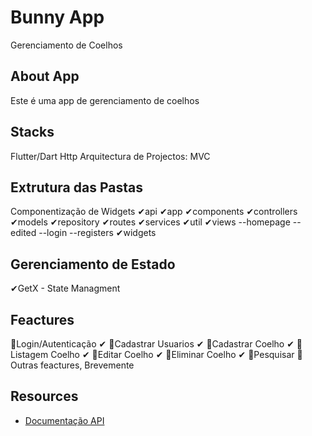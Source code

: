 # Bunny App

Gerenciamento de Coelhos

## About App

Este é uma app de gerenciamento de coelhos

## Stacks

Flutter/Dart
Http
Arquitectura de Projectos: MVC

## Extrutura das Pastas

Componentização de Widgets
✔api
✔app
✔components
✔controllers
✔models
✔repository
✔routes
✔services
✔util
✔views
--homepage
--edited
--login
--registers
✔widgets

## Gerenciamento de Estado

✔GetX - State Managment

## Feactures

🎯Login/Autenticação ✔
🎯Cadastrar Usuarios ✔
🎯Cadastrar Coelho ✔
🎯Listagem Coelho ✔
🎯Editar Coelho ✔
🎯Eliminar Coelho ✔
🎯Pesquisar
🎯Outras feactures, Brevemente

## Resources

- [Documentação API](https://documenter.getpostman.com/view/12415301/UVRHiiRP)


